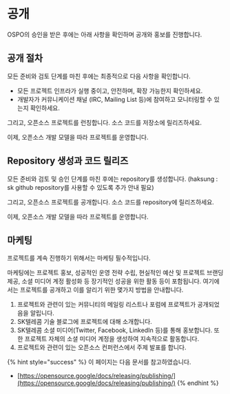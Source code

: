 # 공개

OSPO의 승인을 받은 후에는 아래 사항을 확인하며 공개와 홍보를 진행합니다. 

## 공개 절차 

모든 준비와 검토 단계를 마친 후에는 최종적으로 다음 사항을 확인합니다. 

* 모든 프로젝트 인프라가 실행 중이고, 안전하며, 확장 가능한지 확인하세요.
* 개발자가 커뮤니케이션 채널 \(IRC, Mailing List 등\)에 참여하고 모니터링할 수 있는지 확인하세요. 

그리고, 오픈소스 프로젝트를 런칭합니다. 소스 코드를 저장소에 릴리즈하세요. 

이제, 오픈소스 개발 모델을 따라 프로젝트를 운영합니다. 

## Repository 생성과 코드 릴리즈

모든 준비와 검토 및 승인 단계를 마친 후에는 repository를 생성합니다. \(haksung : sk github repository를 사용할 수 있도록 추가 안내 필요\) 

그리고, 오픈소스 프로젝트를 공개합니다. 소스 코드를 repository에 릴리즈하세요. 

이제, 오픈소스 개발 모델을 따라 프로젝트를 운영합니다. 

## 마케팅

프로젝트를 계속 진행하기 위해서는 마케팅 필수적입니다. 

마케팅에는 프로젝트 홍보, 성공적인 운영 전략 수립, 현실적인 예산 및 프로젝트 브랜딩 제공, 소셜 미디어 계정 활성화 등 장기적인 성공을 위한 활동 등이 포함됩니다. 여기에서는 프로젝트를 공개하고 이를 알리기 위한 몇가지 방법을 안내합니다. 

1. 프로젝트와 관련이 있는 커뮤니티의 메일링 리스트나 포럼에 프로젝트가 공개되었음을 알립니다. 
2. SK텔레콤 기술 블로그에 프로젝트에 대해 소개합니다. 
3. SK텔레콤 소셜 미디어\(Twitter, Facebook, LinkedIn 등\)를 통해 홍보합니다. 또한 프로젝트 자체의 소셜 미디어 계정을 생성하여 지속적으로 활동합니다. 
4. 프로젝트와 관련이 있는 오픈소스 컨퍼런스에서 주제 발표를 합니다. 

{% hint style="success" %}
이 페이지는 다음 문서를 참고하였습니다. 

* [https://opensource.google/docs/releasing/publishing/](https://opensource.google/docs/releasing/publishing/)
{% endhint %}

